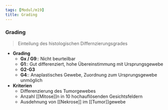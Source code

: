```yaml
---
tags: [Modul/m19]
title: Grading
---
```

### Grading
> Einteilung des histologischen Differnzierungsgrades
- **Grading**
	- **Gx / G9**:: Nicht beurteilbar
	- **G1**:: Gut differenziert, hohe Übereinstimmung mit Ursprungsgewebe
	- **G2-G3**
	- **G4**:: Anaplastisches Gewebe, Zuordnung zum Ursprungsgewebe unmöglich
- **Kriterien**
	- Differenzierung des Tumorgewebes
	- Anzahl [[Mitose]]n in 10 hochauflösenden Gesichtsfeldern
	- Ausdehnung von [[Nekrose]] im [[Tumor]]gewebe